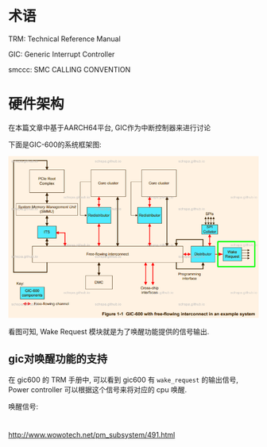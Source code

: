 
# 术语

TRM: Technical Reference Manual

GIC: Generic Interrupt Controller

smccc: SMC CALLING CONVENTION

# 硬件架构

在本篇文章中基于AARCH64平台, GIC作为中断控制器来进行讨论

下面是GIC-600的系统框架图:

![2024-04-07-16-13-05.png](./images/2024-04-07-16-13-05.png)

看图可知, Wake Request 模块就是为了唤醒功能提供的信号输出. 

## gic对唤醒功能的支持

在 gic600 的 TRM 手册中, 可以看到 gic600 有 `wake_request` 的输出信号, Power controller 可以根据这个信号来将对应的 cpu 唤醒. 

唤醒信号:





# 

http://www.wowotech.net/pm_subsystem/491.html